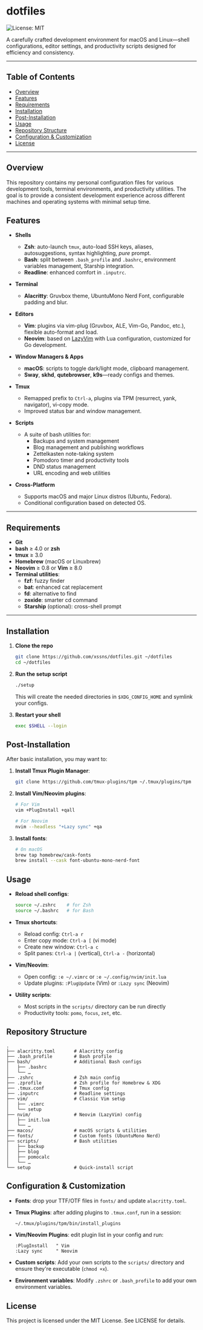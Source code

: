 # dotfiles

![License: MIT](https://img.shields.io/badge/License-MIT-blue.svg)

A carefully crafted development environment for macOS and Linux—shell configurations, editor settings, and productivity scripts designed for efficiency and consistency.

---

## Table of Contents

- [Overview](#overview)
- [Features](#features)  
- [Requirements](#requirements)  
- [Installation](#installation)  
- [Post-Installation](#post-installation)
- [Usage](#usage)  
- [Repository Structure](#repository-structure)  
- [Configuration & Customization](#configuration--customization)  
- [License](#license)  

---

## Overview

This repository contains my personal configuration files for various development tools, terminal environments, and productivity utilities. The goal is to provide a consistent development experience across different machines and operating systems with minimal setup time.

## Features

- **Shells**  
  - **Zsh**: auto-launch `tmux`, auto-load SSH keys, aliases, autosuggestions, syntax highlighting, *pure* prompt.  
  - **Bash**: split between `.bash_profile` and `.bashrc`, environment variables management, Starship integration.  
  - **Readline**: enhanced comfort in `.inputrc`.  

- **Terminal**  
  - **Alacritty**: Gruvbox theme, UbuntuMono Nerd Font, configurable padding and blur.  

- **Editors**  
  - **Vim**: plugins via vim-plug (Gruvbox, ALE, Vim-Go, Pandoc, etc.), flexible auto-format and load.  
  - **Neovim**: based on [LazyVim](https://github.com/LazyVim/LazyVim) with Lua configuration, customized for Go development.  

- **Window Managers & Apps**  
  - **macOS**: scripts to toggle dark/light mode, clipboard management.  
  - **Sway**, **skhd**, **qutebrowser**, **k9s**—ready configs and themes.  

- **Tmux**  
  - Remapped prefix to `Ctrl-a`, plugins via TPM (resurrect, yank, navigator), vi-copy mode.  
  - Improved status bar and window management.

- **Scripts**  
  - A suite of bash utilities for:
    - Backups and system management
    - Blog management and publishing workflows
    - Zettelkasten note-taking system
    - Pomodoro timer and productivity tools
    - DND status management
    - URL encoding and web utilities

- **Cross-Platform**  
  - Supports macOS and major Linux distros (Ubuntu, Fedora).  
  - Conditional configuration based on detected OS.

---

## Requirements

- **Git**  
- **bash** ≥ 4.0 or **zsh**  
- **tmux** ≥ 3.0
- **Homebrew** (macOS or Linuxbrew)  
- **Neovim** ≥ 0.8 or **Vim** ≥ 8.0
- **Terminal utilities**:
  - **fzf**: fuzzy finder
  - **bat**: enhanced cat replacement
  - **fd**: alternative to find
  - **zoxide**: smarter cd command
  - **Starship** (optional): cross-shell prompt

---

## Installation

1. **Clone the repo**  

   ```bash
   git clone https://github.com/xssns/dotfiles.git ~/dotfiles
   cd ~/dotfiles
   ```

2. **Run the setup script**

   ```bash
   ./setup
   ```

   This will create the needed directories in `$XDG_CONFIG_HOME` and symlink your configs.

3. **Restart your shell**

   ```bash
   exec $SHELL --login
   ```

## Post-Installation

After basic installation, you may want to:

1. **Install Tmux Plugin Manager**:

   ```bash
   git clone https://github.com/tmux-plugins/tpm ~/.tmux/plugins/tpm
   ```

2. **Install Vim/Neovim plugins**:

   ```bash
   # For Vim
   vim +PlugInstall +qall
   
   # For Neovim
   nvim --headless "+Lazy sync" +qa
   ```

3. **Install fonts**:

   ```bash
   # On macOS
   brew tap homebrew/cask-fonts
   brew install --cask font-ubuntu-mono-nerd-font
   ```

## Usage

- **Reload shell configs**:

  ```bash
  source ~/.zshrc    # for Zsh
  source ~/.bashrc   # for Bash
  ```

- **Tmux shortcuts**:
  - Reload config: `Ctrl-a r`
  - Enter copy mode: `Ctrl-a [` (vi mode)
  - Create new window: `Ctrl-a c`
  - Split panes: `Ctrl-a |` (vertical), `Ctrl-a -` (horizontal)

- **Vim/Neovim**:
  - Open config: `:e ~/.vimrc` or `:e ~/.config/nvim/init.lua`
  - Update plugins: `:PlugUpdate` (Vim) or `:Lazy sync` (Neovim)

- **Utility scripts**:
  - Most scripts in the `scripts/` directory can be run directly
  - Productivity tools: `pomo`, `focus`, `zet`, etc.

## Repository Structure

```
.
├── alacritty.toml       # Alacritty config
├── .bash_profile        # Bash profile
├── bash/                # Additional Bash configs
│   ├── .bashrc
│   └── …
├── .zshrc               # Zsh main config
├── .zprofile            # Zsh profile for Homebrew & XDG
├── .tmux.conf           # Tmux config
├── .inputrc             # Readline settings
├── vim/                 # Classic Vim setup
│   ├── .vimrc
│   └── setup
├── nvim/                # Neovim (LazyVim) config
│   ├── init.lua
│   └── …
├── macos/               # macOS scripts & utilities
├── fonts/               # Custom fonts (UbuntuMono Nerd)
├── scripts/             # Bash utilities
│   ├── backup
│   ├── blog
│   ├── pomocalc
│   └── …  
└── setup                # Quick-install script
```

## Configuration & Customization

- **Fonts**: drop your TTF/OTF files in `fonts/` and update `alacritty.toml`.

- **Tmux Plugins**: after adding plugins to `.tmux.conf`, run in a session:

  ```bash
  ~/.tmux/plugins/tpm/bin/install_plugins
  ```

- **Vim/Neovim Plugins**: edit plugin list in your config and run:

  ```
  :PlugInstall   " Vim
  :Lazy sync     " Neovim
  ```

- **Custom scripts**: Add your own scripts to the `scripts/` directory and ensure they're executable (`chmod +x`).

- **Environment variables**: Modify `.zshrc` or `.bash_profile` to add your own environment variables.

## License

This project is licensed under the MIT License. See LICENSE for details.

